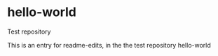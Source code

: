 # hello-world
Test repository

This is an entry for readme-edits, in the the test repository hello-world

